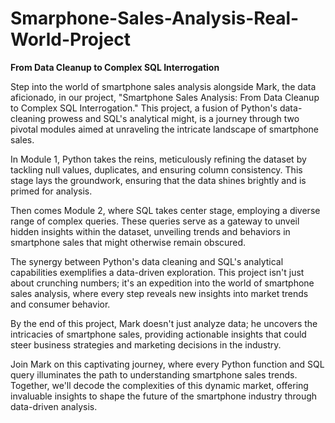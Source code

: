# Smarphone-Sales-Analysis-Real-World-Project

**From Data Cleanup to Complex SQL Interrogation**

Step into the world of smartphone sales analysis alongside Mark, the data aficionado, in our project, "Smartphone Sales Analysis: From Data Cleanup to Complex SQL Interrogation." This project, a fusion of Python's data-cleaning prowess and SQL's analytical might, is a journey through two pivotal modules aimed at unraveling the intricate landscape of smartphone sales.

In Module 1, Python takes the reins, meticulously refining the dataset by tackling null values, duplicates, and ensuring column consistency. This stage lays the groundwork, ensuring that the data shines brightly and is primed for analysis.

Then comes Module 2, where SQL takes center stage, employing a diverse range of complex queries. These queries serve as a gateway to unveil hidden insights within the dataset, unveiling trends and behaviors in smartphone sales that might otherwise remain obscured.

The synergy between Python's data cleaning and SQL's analytical capabilities exemplifies a data-driven exploration. This project isn't just about crunching numbers; it's an expedition into the world of smartphone sales analysis, where every step reveals new insights into market trends and consumer behavior.

By the end of this project, Mark doesn't just analyze data; he uncovers the intricacies of smartphone sales, providing actionable insights that could steer business strategies and marketing decisions in the industry.

Join Mark on this captivating journey, where every Python function and SQL query illuminates the path to understanding smartphone sales trends. Together, we'll decode the complexities of this dynamic market, offering invaluable insights to shape the future of the smartphone industry through data-driven analysis.
